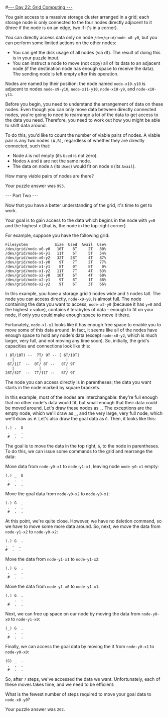 #[--- Day 22: Grid Computing ---](http://adventofcode.com/2016/day/22)

You gain access to a massive storage cluster arranged in a grid; each storage node is only connected to the four nodes directly adjacent to it (three if the node is on an edge, two if it's in a corner).

You can directly access data only on node ``/dev/grid/node-x0-y0``, but you can perform some limited actions on the other nodes:

- You can get the disk usage of all nodes (via df). The result of doing this is in your puzzle input.
- You can instruct a node to move (not copy) all of its data to an adjacent node (if the destination node has enough space to receive the data). The sending node is left empty after this operation.  

Nodes are named by their position: the node named ``node-x10-y10`` is adjacent to nodes ``node-x9-y10``, ``node-x11-y10``, ``node-x10-y9``, and ``node-x10-y11``.

Before you begin, you need to understand the arrangement of data on these nodes. Even though you can only move data between directly connected nodes, you're going to need to rearrange a lot of the data to get access to the data you need. Therefore, you need to work out how you might be able to shift data around.

To do this, you'd like to count the number of viable pairs of nodes. A viable pair is any two nodes ``(A,B)``, regardless of whether they are directly connected, such that:

- Node ``A`` is not empty (its ``Used`` is not zero).
- Nodes ``A`` and ``B`` are not the same node.
- The data on node ``A`` (its ``Used``) would fit on node ``B`` (its ``Avail``).  

How many viable pairs of nodes are there?

Your puzzle answer was ``993``.

--- Part Two ---

Now that you have a better understanding of the grid, it's time to get to work.

Your goal is to gain access to the data which begins in the node with ``y=0`` and the highest ``x`` (that is, the node in the top-right corner).

For example, suppose you have the following grid:

``Filesystem            Size  Used  Avail  Use%``  
``/dev/grid/node-x0-y0   10T    8T     2T   80%``  
``/dev/grid/node-x0-y1   11T    6T     5T   54%``  
``/dev/grid/node-x0-y2   32T   28T     4T   87%``  
``/dev/grid/node-x1-y0    9T    7T     2T   77%``  
``/dev/grid/node-x1-y1    8T    0T     8T    0%``  
``/dev/grid/node-x1-y2   11T    7T     4T   63%``  
``/dev/grid/node-x2-y0   10T    6T     4T   60%``  
``/dev/grid/node-x2-y1    9T    8T     1T   88%``  
``/dev/grid/node-x2-y2    9T    6T     3T   66%``  

In this example, you have a storage grid ``3`` nodes wide and ``3`` nodes tall. The node you can access directly, ``node-x0-y0``, is almost full. The node containing the data you want to access, ``node-x2-y0`` (because it has ``y=0`` and the highest ``x`` value), contains ``6`` terabytes of data - enough to fit on your node, if only you could make enough space to move it there.

Fortunately, ``node-x1-y1`` looks like it has enough free space to enable you to move some of this data around. In fact, it seems like all of the nodes have enough space to hold any node's data (except ``node-x0-y2``, which is much larger, very full, and not moving any time soon). So, initially, the grid's capacities and connections look like this:

``( 8T/10T) --  7T/ 9T -- [ 6T/10T]``  
``    |           |           |    ``  
``  6T/11T  --  0T/ 8T --   8T/ 9T ``  
``    |           |           |    ``  
`` 28T/32T  --  7T/11T --   6T/ 9T ``  

The node you can access directly is in parentheses; the data you want starts in the node marked by square brackets.

In this example, most of the nodes are interchangable: they're full enough that no other node's data would fit, but small enough that their data could be moved around. Let's draw these nodes as ``.``. The exceptions are the empty node, which we'll draw as ``_``, and the very large, very full node, which we'll draw as ``#``. Let's also draw the goal data as ``G``. Then, it looks like this:

``(.) .  G``  
`` .  _  .``  
`` #  .  .``  

The goal is to move the data in the top right, ``G``, to the node in parentheses. To do this, we can issue some commands to the grid and rearrange the data:

Move data from ``node-y0-x1`` to ``node-y1-x1``, leaving node ``node-y0-x1`` empty:

``(.) _  G``  
`` .  .  .``  
`` #  .  .``  

Move the goal data from ``node-y0-x2`` to ``node-y0-x1``:

``(.) G  _``  
`` .  .  .``  
`` #  .  .``  

At this point, we're quite close. However, we have no deletion command, so we have to move some more data around. So, next, we move the data from ``node-y1-x2`` to ``node-y0-x2``:

``(.) G  .  ``  
`` .  .  _  ``  
`` #  .  .  ``  

Move the data from ``node-y1-x1`` to ``node-y1-x2``:

``(.) G  .``  
`` .  _  .``  
`` #  .  .``  

Move the data from ``node-y1-x0`` to ``node-y1-x1``:

``(.) G  .``  
`` _  .  .``  
`` #  .  .``  

Next, we can free up space on our node by moving the data from ``node-y0-x0`` to ``node-y1-x0``:  

``(_) G  .``  
`` .  .  .``  
`` #  .  .``  

Finally, we can access the goal data by moving the it from ``node-y0-x1`` to ``node-y0-x0``:

``(G) _  .``  
`` .  .  .``  
`` #  .  .``  

So, after ``7`` steps, we've accessed the data we want. Unfortunately, each of these moves takes time, and we need to be efficient:

What is the fewest number of steps required to move your goal data to ``node-x0-y0``?

Your puzzle answer was ``202``.
